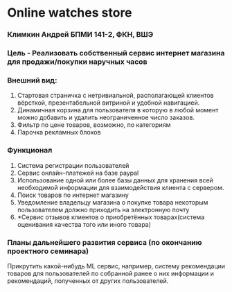 # **Online watches store** #
### Климкин Андрей БПМИ 141-2, ФКН, ВШЭ ###



### **Цель** - Реализовать собственный сервис интернет магазина для продажи/покупки наручных часов  ###


### Внешний вид: ###

1. Стартовая страничка с нетривиальной, располагающей клиентов вёрсткой, презентабельной витриной и удобной навигацией.
2. Динамичная корзина для пользователя в которую в любой момент можно добавить и удалить неограниченное число заказов.
3. Фильтр по цене товаров, возможно, по категориям
4. Парочка рекламных блоков


### Функционал ###

1. Система регистрации пользователей
2. Сервис онлайн-платежей на базе paypal
3. Использование одной или более базы данных для хранения всей необходимой информации для взаимодействия клиента с сервером.
4. Поиск товаров по интернет магазину
5. Уведомление владельцу магазина о покупке товара некоторым пользователем должно приходить на электронную почту
6. *Сервис отзывов клиентов о приобретённых товарах(система оценивания качества того или иного товара)

### Планы дальнейшего развития сервиса (по окончанию проектного семинара) ###
Прикрутить какой-нибудь ML сервис, например, систему рекомендации товаров для пользователей по собранной ранее о них информации и рекомендаций, полученных от других пользователей.
